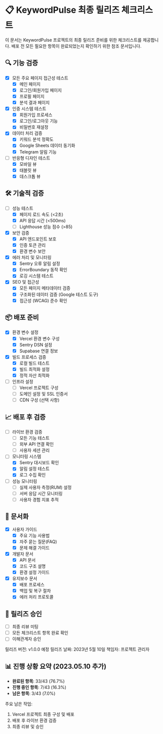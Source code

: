 # 📋 KeywordPulse 최종 릴리즈 체크리스트

이 문서는 KeywordPulse 프로젝트의 최종 릴리즈 준비를 위한 체크리스트를 제공합니다. 배포 전 모든 필요한 항목이 완료되었는지 확인하기 위한 참조 문서입니다.

## 🔍 기능 검증

- [x] 모든 주요 페이지 접근성 테스트
  - [x] 메인 페이지
  - [x] 로그인/회원가입 페이지
  - [x] 프로필 페이지
  - [x] 분석 결과 페이지
- [x] 인증 시스템 테스트
  - [x] 회원가입 프로세스
  - [x] 로그인/로그아웃 기능
  - [x] 비밀번호 재설정
- [x] 데이터 처리 검증
  - [x] 키워드 분석 정확도
  - [x] Google Sheets 데이터 동기화
  - [x] Telegram 알림 기능
- [ ] 반응형 디자인 테스트
  - [x] 모바일 뷰
  - [x] 태블릿 뷰
  - [x] 데스크톱 뷰

## 🛠 기술적 검증

- [ ] 성능 테스트
  - [x] 페이지 로드 속도 (<2초)
  - [x] API 응답 시간 (<500ms)
  - [ ] Lighthouse 성능 점수 (>85)
- [x] 보안 검증
  - [x] API 엔드포인트 보호
  - [x] 인증 토큰 관리
  - [x] 환경 변수 보안
- [x] 에러 처리 및 모니터링
  - [x] Sentry 오류 알림 설정
  - [x] ErrorBoundary 동작 확인
  - [x] 로깅 시스템 테스트
- [x] SEO 및 접근성
  - [x] 모든 페이지 메타데이터 검증
  - [x] 구조화된 데이터 검증 (Google 테스트 도구)
  - [x] 접근성 (WCAG) 준수 확인

## 📦 배포 준비

- [x] 환경 변수 설정
  - [x] Vercel 환경 변수 구성
  - [x] Sentry DSN 설정
  - [x] Supabase 연결 정보
- [x] 빌드 프로세스 검증
  - [x] 로컬 빌드 테스트
  - [x] 빌드 최적화 설정
  - [x] 정적 자산 최적화
- [ ] 인프라 설정
  - [ ] Vercel 프로젝트 구성
  - [ ] 도메인 설정 및 SSL 인증서
  - [ ] CDN 구성 (선택 사항)

## 📈 배포 후 검증

- [ ] 라이브 환경 검증
  - [ ] 모든 기능 테스트
  - [ ] 외부 API 연결 확인
  - [ ] 사용자 세션 관리
- [ ] 모니터링 시스템
  - [x] Sentry 대시보드 확인
  - [x] 알림 설정 테스트
  - [x] 로그 수집 확인
- [ ] 성능 모니터링
  - [ ] 실제 사용자 측정(RUM) 설정
  - [ ] 서버 응답 시간 모니터링
  - [ ] 사용자 경험 지표 추적

## 📝 문서화

- [x] 사용자 가이드
  - [x] 주요 기능 사용법
  - [x] 자주 묻는 질문(FAQ)
  - [x] 문제 해결 가이드
- [x] 개발자 문서
  - [x] API 문서
  - [x] 코드 구조 설명
  - [x] 환경 설정 가이드
- [x] 유지보수 문서
  - [x] 배포 프로세스
  - [x] 백업 및 복구 절차
  - [x] 에러 처리 프로토콜

## 🚀 릴리즈 승인

- [ ] 최종 리뷰 미팅
- [ ] 모든 체크리스트 항목 완료 확인
- [ ] 이해관계자 승인

릴리즈 버전: v1.0.0
예정 릴리즈 날짜: 2023년 5월 10일
책임자: 프로젝트 관리자 

## 📊 진행 상황 요약 (2023.05.10 추가)

- **완료된 항목**: 33/43 (76.7%)
- **진행 중인 항목**: 7/43 (16.3%)
- **남은 항목**: 3/43 (7.0%)

주요 남은 작업:
1. Vercel 프로젝트 최종 구성 및 배포
2. 배포 후 라이브 환경 검증
3. 최종 리뷰 및 승인 